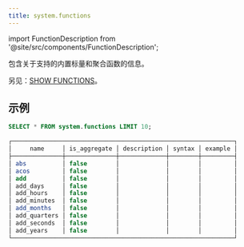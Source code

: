 ```yaml
---
title: system.functions
---
```


import FunctionDescription from '@site/src/components/FunctionDescription';

<FunctionDescription description="引入或更新版本：v1.2.315"/>

包含关于支持的内置标量和聚合函数的信息。

另见：[SHOW FUNCTIONS](/sql/sql-commands/administration-cmds/show-functions)。

## 示例

```sql
SELECT * FROM system.functions LIMIT 10;

┌──────────────────────────────────────────────────────────────┐
│     name     │ is_aggregate │ description │ syntax │ example │
├──────────────┼──────────────┼─────────────┼────────┼─────────┤
│ abs          │ false        │             │        │         │
│ acos         │ false        │             │        │         │
│ add          │ false        │             │        │         │
│ add_days     │ false        │             │        │         │
│ add_hours    │ false        │             │        │         │
│ add_minutes  │ false        │             │        │         │
│ add_months   │ false        │             │        │         │
│ add_quarters │ false        │             │        │         │
│ add_seconds  │ false        │             │        │         │
│ add_years    │ false        │             │        │         │
└──────────────────────────────────────────────────────────────┘
```